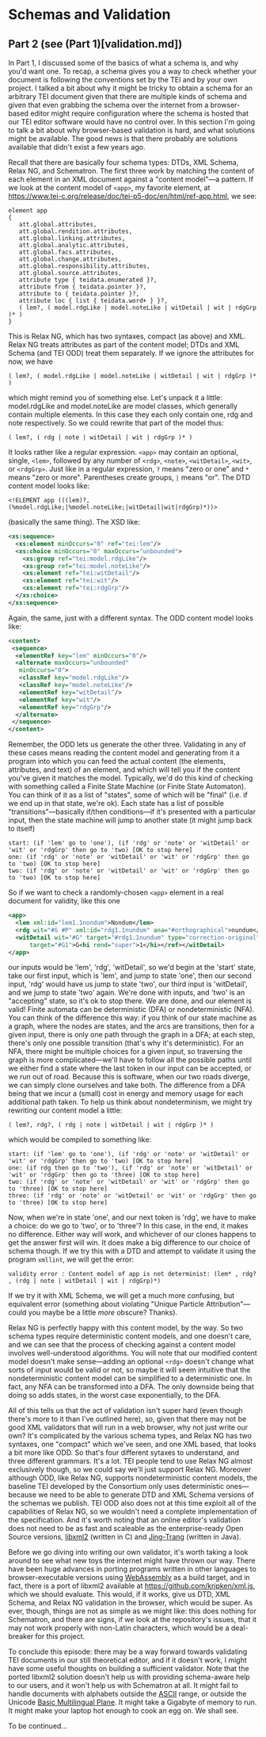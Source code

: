 # Schemas and Validation 
## Part 2 (see (Part 1)[validation.md])

In Part 1, I discussed some of the basics of what a schema is, and why you'd want one. To recap, a schema gives you a way to check whether your document is following the conventions set by the TEI and by your own project. I talked a bit about why it might be tricky to obtain a schema for an arbitrary TEI document given that there are multiple kinds of schema and given that even grabbing the schema over the internet from a browser-based editor might require configuration where the schema is hosted that our TEI editor software would have no control over. In this section I'm going to talk a bit about why browser-based validation is hard, and what solutions might be available. The good news is that there probably are solutions available that didn't exist a few years ago.

Recall that there are basically four schema types: DTDs, XML Schema, Relax NG, and Schematron. The first three work by matching the content of each element in an XML document against a "content model"—a pattern. If we look at the content model of `<app>`, my favorite element, at https://www.tei-c.org/release/doc/tei-p5-doc/en/html/ref-app.html, we see:

```
element app
{
   att.global.attributes,
   att.global.rendition.attributes,
   att.global.linking.attributes,
   att.global.analytic.attributes,
   att.global.facs.attributes,
   att.global.change.attributes,
   att.global.responsibility.attributes,
   att.global.source.attributes,
   attribute type { teidata.enumerated }?,
   attribute from { teidata.pointer }?,
   attribute to { teidata.pointer }?,
   attribute loc { list { teidata.word+ } }?,
   ( lem?, ( model.rdgLike | model.noteLike | witDetail | wit | rdgGrp )* )
}
```
This is Relax NG, which has two syntaxes, compact (as above) and XML. Relax NG treats attributes as part of the content model; DTDs and XML Schema (and TEI ODD) treat them separately. If we ignore the attributes for now, we have
```
( lem?, ( model.rdgLike | model.noteLike | witDetail | wit | rdgGrp )* )
```
which might remind you of something else. Let's unpack it a little: model.rdgLike and model.noteLike are model classes, which generally contain multiple elements. In this case they each only contain one, rdg and note respectively. So we could rewrite that part of the model thus:

```
( lem?, ( rdg | note | witDetail | wit | rdgGrp )* )
```
It looks rather like a regular expression. `<app>` may contain an optional, single, `<lem>`, followed by any number of `<rdg>`, `<note>`, `<witDetail>`, `<wit>`, or `<rdgGrp>`. Just like in a regular expression, `?` means "zero or one" and `*` means "zero or more". Parentheses create groups, `|` means "or". The DTD content model looks like:
```
<!ELEMENT app (((lem)?,(%model.rdgLike;|%model.noteLike;|witDetail|wit|rdgGrp)*))>
```
(basically the same thing). The XSD like:
```xml
<xs:sequence>
  <xs:element minOccurs="0" ref="tei:lem"/>
  <xs:choice minOccurs="0" maxOccurs="unbounded">
    <xs:group ref="tei:model.rdgLike"/>
    <xs:group ref="tei:model.noteLike"/>
    <xs:element ref="tei:witDetail"/>
    <xs:element ref="tei:wit"/>
    <xs:element ref="tei:rdgGrp"/>
  </xs:choice>
</xs:sequence>
```
Again, the same, just with a different syntax. The ODD content model looks like:
```xml
<content>
 <sequence>
  <elementRef key="lem" minOccurs="0"/>
  <alternate maxOccurs="unbounded"
   minOccurs="0">
   <classRef key="model.rdgLike"/>
   <classRef key="model.noteLike"/>
   <elementRef key="witDetail"/>
   <elementRef key="wit"/>
   <elementRef key="rdgGrp"/>
  </alternate>
 </sequence>
</content>
```
Remember, the ODD lets us generate the other three. Validating in any of these cases means reading the content model and generating from it a program into which you can feed the actual content (the elements, attributes, and text) of an element, and which will tell you if the content you've given it matches the model. Typically, we'd do this kind of checking with something called a Finite State Machine (or Finite State Automaton). You can think of it as a list of "states", some of which will be "final" (i.e. if we end up in that state, we're ok). Each state has a list of possible "transitions"—basically if/then conditions—if it's presented with a particular input, then the state machine will jump to another state (it might jump back to itself)

```
start: (if 'lem' go to 'one'), (if 'rdg' or 'note' or 'witDetail' or 'wit' or 'rdgGrp' then go to 'two) [OK to stop here]
one: (if 'rdg' or 'note' or 'witDetail' or 'wit' or 'rdgGrp' then go to 'two) [OK to stop here]
two: (if 'rdg' or 'note' or 'witDetail' or 'wit' or 'rdgGrp' then go to 'two) [OK to stop here]
```
So if we want to check a randomly-chosen `<app>` element in a real document for validity, like this one

```xml
<app>
  <lem xml:id="lem1.1nondum">Nondum</lem>
  <rdg wit="#G #P" xml:id="rdg1.1nundum" ana="#orthographical">nundum</rdg>
  <witDetail wit="#G" target="#rdg1.1nundum" type="correction-original">corr. <ref
      target="#G1">G<hi rend="super">1</hi></ref></witDetail>
</app>
```
our inputs would be 'lem', 'rdg', 'witDetail', so we'd begin at the 'start' state, take our first input, which is 'lem', and jump to state 'one', then our second input, 'rdg' would have us jump to state 'two', our third input is 'witDetail', and we jump to state 'two' again. We're done with inputs, and 'two' is an "accepting" state, so it's ok to stop there. We are done, and our element is valid! Finite automata can be deterministic (DFA) or nondeterministic (NFA). You can think of the difference this way: if you think of our state machine as a graph, where the nodes are states, and the arcs are transitions, then for a given input, there is only one path through the graph in a DFA; at each step, there's only one possible transition (that's why it's deterministic). For an NFA, there might be multiple choices for a given input, so traversing the graph is more complicated—we'll have to follow all the possible paths until we either find a state where the last token in our input can be accepted, or we run out of road. Because this is software, when our two roads diverge, we can simply clone ourselves and take both. The difference from a DFA being that we incur a (small) cost in energy and memory usage for each additional path taken. To help us think about nondeterminism, we might try rewriting our content model a little:

```
( lem?, rdg?, ( rdg | note | witDetail | wit | rdgGrp )* )
```
which would be compiled to something like:
```
start: (if 'lem' go to 'one'), (if 'rdg' or 'note' or 'witDetail' or 'wit' or 'rdgGrp' then go to 'two) [OK to stop here]
one: (if rdg then go to 'two'), (if 'rdg' or 'note' or 'witDetail' or 'wit' or 'rdgGrp' then go to 'three) [OK to stop here]
two: (if 'rdg' or 'note' or 'witDetail' or 'wit' or 'rdgGrp' then go to 'three) [OK to stop here]
three: (if 'rdg' or 'note' or 'witDetail' or 'wit' or 'rdgGrp' then go to 'three) [OK to stop here]
```

Now, when we're in state 'one', and our next token is 'rdg', we have to make a choice: do we go to 'two', or to 'three'? In this case, in the end, it makes no difference. Either way will work, and whichever of our clones happens to get the answer first will win. It does make a big difference to our choice of schema though. If we try this with a DTD and attempt to validate it using the program `xmllint`, we will get the error:
```
validity error : Content model of app is not determinist: (lem* , rdg? , (rdg | note | witDetail | wit | rdgGrp)*)
```
If we try it with XML Schema, we will get a much more confusing, but equivalent error (something about violating "Unique Particle Attribution"—could you maybe be a little *more* obscure? Thanks).

Relax NG is perfectly happy with this content model, by the way. So two schema types require deterministic content models, and one doesn't care, and we can see that the process of checking against a content model involves well-understood algorithms. You will note that our modified content model doesn't make sense—adding an optional `<rdg>` doesn't change what sorts of input would be valid or not, so maybe it will seem intuitive that the nondeterministic content model can be simplified to a deterministic one. In fact, any NFA can be transformed into a DFA. The only downside being that doing so adds states, in the worst case exponentially, to the DFA. 

All of this tells us that the act of validation isn't super hard (even though there's more to it than I've outlined here), so, given that there may not be good XML validators that will run in a web browser, why not just write our own? It's complicated by the various schema types, and Relax NG has two syntaxes, one "compact" which we've seen, and one XML based, that looks a bit more like ODD. So that's four different sytaxes to understand, and three different grammars. It's a lot. TEI people tend to use Relax NG almost exclusively though, so we could say we'll just support Relax NG. Moreover although ODD, like Relax NG, supports nondeterministic content models, the baseline TEI developed by the Consortium only uses deterministic ones—because we need to be able to generate DTD and XML Schema versions of the schemas we publish. TEI ODD also does not at this time exploit all of the capabilities of Relax NG, so we wouldn't need a complete implementation of the specification. And it's worth noting that an online editor's validation does not need to be as fast and scaleable as the enterprise-ready Open Source versions, [libxml2](http://www.xmlsoft.org/) (written in C) and [Jing-Trang](https://github.com/relaxng/jing-trang) (written in Java).

Before we go diving into writing our own validator, it's worth taking a look around to see what new toys the internet might have thrown our way. There have been huge advances in porting programs written in other languages to browser-executable versions using [WebAssembly](https://webassembly.org/) as a build target, and in fact, there is a port of libxml2 available at https://github.com/kripken/xml.js, which we should evaluate. This would, if it works, give us DTD, XML Schema, and Relax NG validation in the browser, which would be super. As ever, though, things are not as simple as we might like: this does nothing for Schematron, and there are signs, if we look at the repository's issues, that it may not work properly with non-Latin characters, which would be a deal-breaker for this project.

To conclude this episode: there may be a way forward towards validating TEI documents in our still theoretical editor, and if it doesn't work, I might have some useful thoughts on building a sufficient validator. Note that the ported libxml2 solution doesn't help us with providing schema-aware help to our users, and it won't help us with Schematron at all. It might fail to handle documents with alphabets outside the [ASCII](https://en.wikipedia.org/wiki/ASCII) range, or outside the Unicode [Basic Multilingual Plane](https://en.wikipedia.org/wiki/Plane_(Unicode)#Basic_Multilingual_Plane). It might take a Gigabyte of memory to run. It might make your laptop hot enough to cook an egg on. We shall see. 

To be continued...
